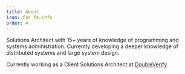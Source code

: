 ```yaml
---
title: About
icon: fas fa-info
order: 4
---
```


Solutions Architect with 15+ years of knowledge of programming and systems administration.  Currently developing a deeper knowledge of distributed systems and large system design.

Currently working as a Client Solutions Architect at [DoubleVerify](https://www.doubleverify.com)